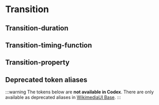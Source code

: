 <script setup>
import CdxDocsTokensTable from '../../src/components/tokens/TokensTable.vue';
import tokens from '@wikimedia/codex-design-tokens/theme-wikimedia-ui.json';
import aliases from '@wikimedia/codex-design-tokens/deprecated-aliases-wikimedia-ui-base.json';
</script>

# Transition

## Transition-duration

<cdx-docs-tokens-table
	:tokens="tokens['transition-duration']"
	token-demo="CdxDocsTransitionDemo"
	css-property="transition-duration"
/>

## Transition-timing-function

<cdx-docs-tokens-table
	:tokens="tokens['transition-timing-function']"
	token-demo="CdxDocsTransitionDemo"
	css-property="transition-timing-function"
/>


## Transition-property

<cdx-docs-tokens-table
	:tokens="tokens['transition-property']"
	token-demo="CdxDocsTransitionDemo"
	css-property="transition-property"
/>

## Deprecated token aliases

:::warning
The tokens below are **not available in Codex**. There are only available as deprecated aliases in
[WikimediaUI Base](https://www.npmjs.com/package/wikimedia-ui-base).
:::

<cdx-docs-tokens-table
	:tokens="aliases.transition"
	token-demo="CdxDocsTransitionDemo"
	css-property="transition"
/>
